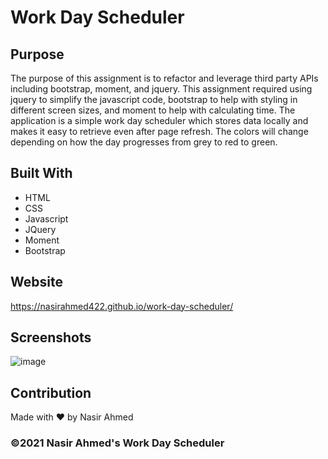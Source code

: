 # Work Day Scheduler

## Purpose
The purpose of this assignment is to refactor and leverage third party APIs including bootstrap, moment, and jquery. This assignment required using jquery to simplify the javascript code, bootstrap to help with styling in different screen sizes, and moment to help with calculating time. The application is a simple work day scheduler which stores data locally and makes it easy to retrieve even after page refresh. The colors will change depending on how the day progresses from grey to red to green.

## Built With
* HTML
* CSS
* Javascript
* JQuery
* Moment
* Bootstrap

## Website
https://nasirahmed422.github.io/work-day-scheduler/

## Screenshots
![image](https://user-images.githubusercontent.com/65471245/133004604-dea2b729-d735-4957-a792-ffee00fbcb32.png)


## Contribution
Made with ❤️ by Nasir Ahmed

### ©️2021 Nasir Ahmed's Work Day Scheduler
